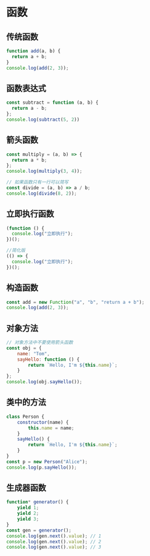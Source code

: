 # 函数

## 传统函数

```javascript
function add(a, b) {
  return a + b;
}
console.log(add(2, 3));
```

## 函数表达式

```javascript
const subtract = function (a, b) {
  return a - b;
};
console.log(subtract(5, 2))
```

## 箭头函数

```javascript
const multiply = (a, b) => {
  return a * b;
};
console.log(multiply(3, 4));

// 如果函数只有一行可以简写
const divide = (a, b) => a / b;
console.log(divide(8, 2));
```

## 立即执行函数

```javascript
(function () {
  console.log("立即执行");
})();

//简化版
(() => {
  console.log("立即执行");
})();
```

## 构造函数

```javascript
const add = new Function("a", "b", "return a + b");
console.log(add(2, 3));
```

## 对象方法

```javascript
// 对象方法中不要使用箭头函数
const obj = {
    name: "Tom",
    sayHello: function () {
        return `Hello, I'm ${this.name}`;
    }
};
console.log(obj.sayHello());
```

## 类中的方法

```javascript
class Person {
    constructor(name) {
        this.name = name;
    }
    sayHello() {
        return `Hello, I'm ${this.name}`;
    }
}
const p = new Person("Alice");
console.log(p.sayHello());
```

## 生成器函数

```javascript
function* generator() {
    yield 1;
    yield 2;
    yield 3;
}
const gen = generator();
console.log(gen.next().value); // 1
console.log(gen.next().value); // 2
console.log(gen.next().value); // 3
```
